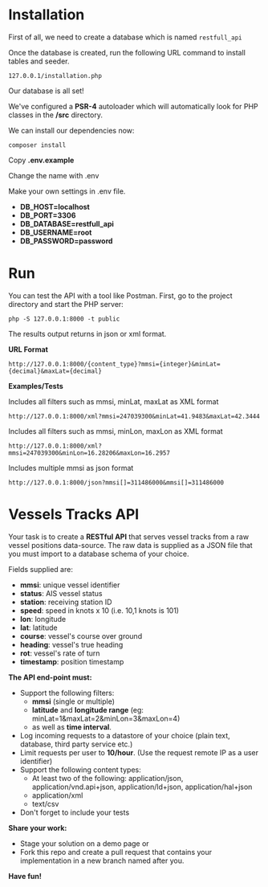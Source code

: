 # Installation

First of all, we need to create a database which is named `restfull_api`

Once the database is created, run the following URL command to install tables and seeder.

`127.0.0.1/installation.php`

Our database is all set!

We've configured a **PSR-4** autoloader which will automatically look for PHP classes in the **/src** directory.

We can install our dependencies now:

`composer install`

Copy **.env.example**

Change the name with .env

Make your own settings in .env file.

* **DB_HOST=localhost**
* **DB_PORT=3306**
* **DB_DATABASE=restfull_api**
* **DB_USERNAME=root**
* **DB_PASSWORD=password**

# Run

You can test the API with a tool like Postman. First, go to the project directory and start the PHP server:

`php -S 127.0.0.1:8000 -t public`

The results output returns in json or xml format.

**URL Format**

`http://127.0.0.1:8000/{content_type}?mmsi={integer}&minLat={decimal}&maxLat={decimal}`

**Examples/Tests**

Includes all filters such as mmsi, minLat, maxLat as XML format

`http://127.0.0.1:8000/xml?mmsi=247039300&minLat=41.9483&maxLat=42.3444`

Includes all filters such as mmsi, minLon, maxLon as XML format

`http://127.0.0.1:8000/xml?mmsi=247039300&minLon=16.28206&maxLon=16.2957`

Includes multiple mmsi as json format

`http://127.0.0.1:8000/json?mmsi[]=311486000&mmsi[]=311486000`

# Vessels Tracks API

Your task is to create a **RESTful API** that serves vessel tracks from a raw vessel positions data-source.
The raw data is supplied as a JSON file that you must import to a database schema of your choice.

Fields supplied are:
* **mmsi**: unique vessel identifier
* **status**: AIS vessel status
* **station**: receiving station ID
* **speed**: speed in knots x 10 (i.e. 10,1 knots is 101)
* **lon**: longitude
* **lat**: latitude
* **course**: vessel's course over ground
* **heading**: vessel's true heading
* **rot**: vessel's rate of turn
* **timestamp**: position timestamp

**The API end-point must:**
* Support the following filters: 
  * **mmsi** (single or multiple)
  * **latitude** and **longitude range** (eg: minLat=1&maxLat=2&minLon=3&maxLon=4)
  * as well as **time interval**.
* Log incoming requests to a datastore of  your choice (plain text, database, third party service etc.)
* Limit requests per user to **10/hour**. (Use the request remote IP as a user identifier)
* Support the following content types:
  * At least two of the following: application/json, application/vnd.api+json, application/ld+json, application/hal+json
  * application/xml
  * text/csv
* Don't forget to include your tests

**Share your work:**
* Stage your solution on a demo page or
* Fork this repo and create a pull request that contains your implementation in a new branch named after you.

**Have fun!**

